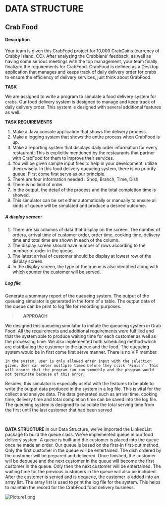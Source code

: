 # DATA STRUCTURE
## Crab Food

#### Description
Your team is given this CrabFood project for 10,000 CrabCoins (currency of Crabby Island, CC). After analyzing the Crabbians’ feedback, as well as having some serious meetings with the top management, your team finally finalized the requirements for CrabFood. CrabFood is defined as a Desktop application that manages and keeps track of daily delivery order for crabs to ensure the efficiency of delivery services, just think about GrabFood.

**TASK**

We are assigned to write a program to simulate a food delivery system for crabs. Our food delivery system is designed to manage and keep track of daily delivery order. This system is designed with several additional features as well.

**TASK REQUIREMENTS**

1. Make a Java console application that shows the delivery process.
2. Make a logging system that shows the entire process when CrabFood is up.
3. Make a reporting system that displays daily order information for every restaurant. This is
explicitly mentioned by the restaurants that partner with CrabFood for them to improve
their services.
4. You will be given sample input files to help in your development, utilize them wisely.
In this food delivery queueing system, there is no priority queue. First come first serve as our principle.
1. There are four information needed : Shop, Branch, Time, Dish
2.  There is no limit of order.
3. In the output, the detail of the process and the total completion time is showed.
4. This simulator can be set either automatically or manually to ensure all kinds of queue will be simulated and produce a desired outcome.
 
##### A display screen:
1.	There are six columns of data that display on the screen. The number of orders, arrival time of customer order, order time, cooking time, delivery time and total time are shown in each of the column.
2.	The display screen should have number of rows according to the number of order in the queue.
3.	The latest arrival of customer should be display at lowest row of the display screen.
4.	In the display screen, the type of the queue is also identified along with which counter the customer will be served.
  
##### Log file
>
Generate a summary report of the queueing system. The output of the queueing simulator is generated in the form of a table. The output data of the queue can be print to log file for recording purposes.
>  
**APPROACH**
>
We designed this queueing simulator to imitate the queueing system in Grab Food. All the requirements and additional requirements were fulfilled and that the system able to produce waiting time for each customer as well as the processing time. We also implemented both scheduling method which are distributing the customer to the queue and the food. The queueing system would be in first come first serve manner. There is no VIP member.
	
	In the system, user is only allowed enter input with the selection given. User can enter multiple times before they click ‘Finish’. This will ensure that the program can run smoothly and the program would not terminate because of this error. 

Besides, this simulator is especially useful with the features to be able to write the output data produced in the system in a log file. This is vital for the collect and analyze data. The data generated such as arrival time, cooking time, delivery time and total completion time can be saved into the log file. The queueing system is designed to calculate the total serving time from the first until the last customer that had been served


 

**DATA STRUCTURE**
	In our Data Structure, we’ve imported the LinkedList package to build the queue class. We’ve implemented queue in our food delivery system. A queue is built and the customer is placed into the queue once he made an order.
	Our queue is based on the first-in first-out method. Only the first customer in the queue will be entertained. The dish ordered by the customer will be prepared and delivered. Once finished, the customer will be dequeue and the next customer in the queue will become the first customer in the queue. Only then the next customer will be entertained. The waiting time for the previous customers in the queue will also be included.
	After the customer is served and is dequeue, the customer is added into an array list. The array list is used to print the log file for the system. This helps to maintain the record for the CrabFood food delivery business.
	
<img src="/assets/Picture1.png" alt="Picture1.png">

